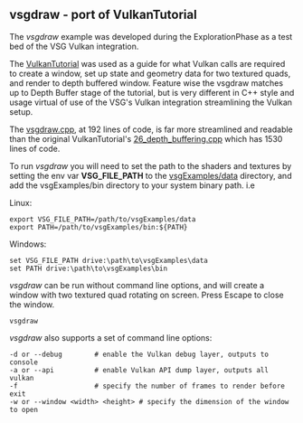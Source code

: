 ## vsgdraw - port of VulkanTutorial
The *vsgdraw* example was developed during the ExplorationPhase as a test bed of the VSG Vulkan integration.

The [VulkanTutorial](https://vulkan-tutorial.com/) was used as a guide for what Vulkan calls are required to create a window, set up state and geometry data for two textured quads, and render to depth buffered window.  Feature wise the vsgdraw matches up to Depth Buffer stage of the tutorial, but is very different in C++ style and usage virtual of use of the VSG's Vulkan integration streamlining the Vulkan setup.

The [vsgdraw.cpp](vsgdraw.cpp), at 192 lines of code, is far more streamlined and readable than the original VulkanTutorial's [26_depth_buffering.cpp](https://github.com/Overv/VulkanTutorial/blob/master/code/26_depth_buffering.cpp) which has 1530 lines of code.

To run *vsgdraw* you will need to set the path to the shaders and textures by setting the env var **VSG_FILE_PATH** to the [vsgExamples/data](../../data) directory, and add the vsgExamples/bin directory to your system binary path. i.e

Linux:

	export VSG_FILE_PATH=/path/to/vsgExamples/data
	export PATH=/path/to/vsgExamples/bin:${PATH}

Windows:

	set VSG_FILE_PATH drive:\path\to\vsgExamples\data
	set PATH drive:\path\to\vsgExamples\bin

*vsgdraw* can be run without command line options, and will create a window with two textured quad rotating on screen.  Press Escape to close the window.

	vsgdraw

*vsgdraw* also supports a set of command line options:

	-d or --debug        # enable the Vulkan debug layer, outputs to console
	-a or --api          # enable Vulkan API dump layer, outputs all vulkan
	-f                   # specify the number of frames to render before exit
	-w or --window <width> <height> # specify the dimension of the window to open
